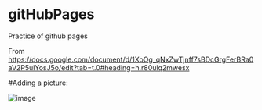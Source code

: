 # gitHubPages
Practice of github pages

From https://docs.google.com/document/d/1XoOg_qNxZwTjnff7sBDcGrgFerBRa0aV2P5ulYosJ5o/edit?tab=t.0#heading=h.r80ulq2mwesx

#Adding a picture:

![image](https://github.com/user-attachments/assets/bc576c6d-bc35-4acd-9461-a7df3c0cc96f)

